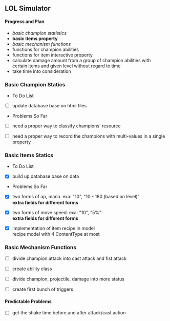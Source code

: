 ## LOL Simulator

#### Progress and Plan
* *basic champion statistics*
* **basic items property**
* *basic mechanism functions*
* functions for champion abilities
* functions for item interactive property
* calculate damage amount from a group of champion abilities
 with certain items and given level without regard to time
* take time into consideration

### Basic Champion Statics

- To Do List
- [ ] update database base on html files 

- Problems So Far 
- [ ] need a proper way to classify champions' resource
- [ ] need a proper way to record the champions with multi-values in a single property


### Basic Items Statics

- To Do List
- [x] build up database base on data

- Problems So Far
- [x] two forms of ap, mana. exa: "10", "10 - 180 (based on level)"  
**extra fields for different forms** 
- [x] two forms of move speed. exa: "10", "5%"  
**extra fields for different forms**
- [x] implementation of item recipe in model  
recipe model with 4 ContentType at most


### Basic Mechanism Functions
- [ ] divide champion.attack into cast attack and fist attack
- [ ] create ability class
- [ ] divide champion, projectile, damage into more status
- [ ] create first bunch of triggers


#### Predictable Problems
- [ ] get the shake time before and after attack/cast action
